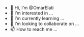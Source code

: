 - 👋 Hi, I’m @OmarElati
- 👀 I’m interested in ...
- 🌱 I’m currently learning ...
- 💞️ I’m looking to collaborate on ...
- 📫 How to reach me ...

<!---
OmarElati/OmarElati is a ✨ special ✨ repository because its `README.md` (this file) appears on your GitHub profile.
You can click the Preview link to take a look at your changes.
--->
